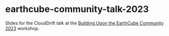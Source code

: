 # earthcube-community-talk-2023

Slides for the CloudDrift talk at the
[Building Upon the EarthCube Community 2023](https://isi-usc-edu.github.io/building-upon-the-earthcube-community/)
workshop.
